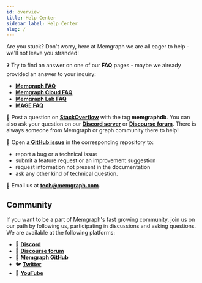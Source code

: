 ```yaml
---
id: overview
title: Help Center
sidebar_label: Help Center
slug: /
---
```


Are you stuck? Don't worry, here at Memgraph we are all eager to help - we'll
not leave you stranded!

❓ Try to find an answer on one of our **FAQ** pages - maybe we already provided an
answer to your inquiry:

  - **[Memgraph FAQ](/faq/memgraph-faq.md)**
  - **[Memgraph Cloud FAQ](/faq/cloud-faq.md)**
  - **[Memgraph Lab FAQ](/faq/memgraph-lab-faq.md)**
  - **[MAGE FAQ](/faq/mage-faq.md)**

🙋 Post a question on
**[StackOverflow](https://stackoverflow.com/questions/tagged/memgraphdb)** with
the tag **memgraphdb**. You can also ask your question on our
[**Discord server**](https://discord.gg/memgraph) or [**Discourse
forum**](https://discourse.memgraph.com/). There is always someone from Memgraph
or graph community there to help!

🎫 Open **[a GitHub issue](https://github.com/memgraph)** in the corresponding repository to:

  - report a bug or a technical issue
  - submit a feature request or an improvement suggestion
  - request information not present in the documentation
  - ask any other kind of technical question.

📧 Email us at **[tech@memgraph.com](mailto:tech@memgraph.com)**.

## Community

If you want to be a part of Memgraph's fast growing community, join us on our
path by following us, participating in discussions and asking questions. We are
available at the following platforms:

- :purple_heart: [**Discord**](https://discord.gg/memgraph)
- :busts_in_silhouette: [**Discourse forum**](https://discourse.memgraph.com/)
- :open_file_folder: [**Memgraph GitHub**](https://github.com/memgraph)
- :bird: [**Twitter**](https://twitter.com/memgraphdb)
- :movie_camera:
  [**YouTube**](https://www.youtube.com/channel/UCZ3HOJvHGxtQ_JHxOselBYg)
